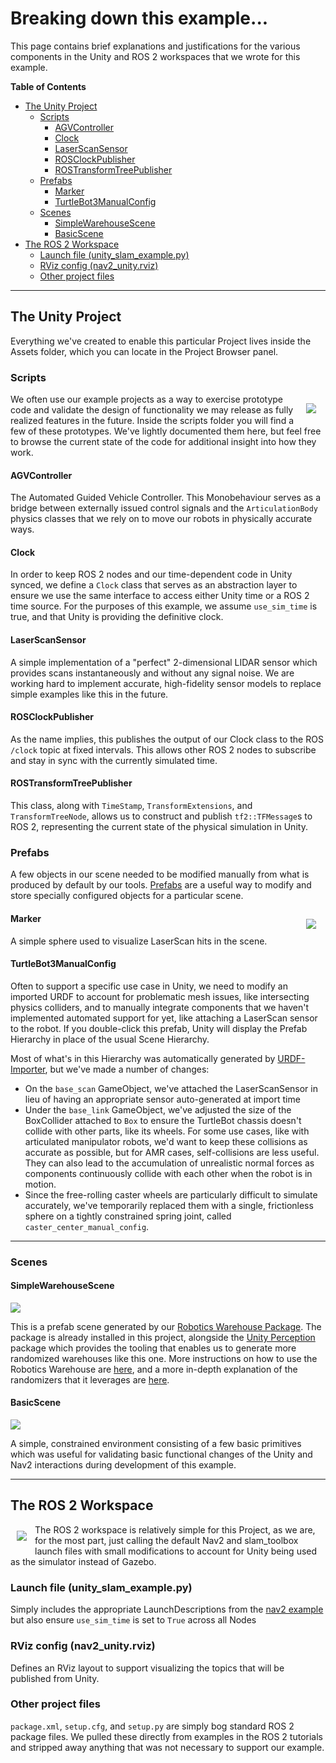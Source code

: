 # Breaking down this example...
This page contains brief explanations and justifications for the various components in the Unity and ROS 2 workspaces that we wrote for this example.

**Table of Contents**
- [The Unity Project](#the-unity-project)
    - [Scripts](#scripts)
        - [AGVController](#agvcontroller)
        - [Clock](#clock)
        - [LaserScanSensor](#laserscansensor)
        - [ROSClockPublisher](#rosclockpublisher)
        - [ROSTransformTreePublisher](#rostransformtreepublisher)
    - [Prefabs](#prefabs)
        - [Marker](#marker)
        - [TurtleBot3ManualConfig](#turtlebot3manualconfig)
    - [Scenes](#scenes)
        - [SimpleWarehouseScene](#simplewarehousescene)
        - [BasicScene](#basicscene)
- [The ROS 2 Workspace](#the-ros-2-workspace)
    - [Launch file (unity_slam_example.py)](#launch-file-unity_slam_examplepy)
    - [RViz config (nav2_unity.rviz)](#rviz-config-nav2_unityrviz)
    - [Other project files](#other-project-files)

---
## The Unity Project

Everything we've created to enable this particular Project lives inside the Assets folder, which you can locate in the Project Browser panel.

### Scripts
<img style="padding: 15px" align="right" src="images/scripts_in_browser.png" />
We often use our example projects as a way to exercise prototype code and validate the design of functionality we may release as fully realized features in the future. Inside the scripts folder you will find a few of these prototypes. We've lightly documented them here, but feel free to browse the current state of the code for additional insight into how they work. 

#### AGVController
The Automated Guided Vehicle Controller. This Monobehaviour serves as a bridge between externally issued control signals and the `ArticulationBody` physics classes that we rely on to move our robots in physically accurate ways. 

#### Clock
In order to keep ROS 2 nodes and our time-dependent code in Unity synced, we define a `Clock` class that serves as an abstraction layer to ensure we use the same interface to access either Unity time or a ROS 2 time source. For the purposes of this example, we assume `use_sim_time` is true, and that Unity is providing the definitive clock.

#### LaserScanSensor
A simple implementation of a "perfect" 2-dimensional LIDAR sensor which provides scans instantaneously and without any signal noise. We are working hard to implement accurate, high-fidelity sensor models to replace simple examples like this in the future.

#### ROSClockPublisher
As the name implies, this publishes the output of our Clock class to the ROS `/clock` topic at fixed intervals. This allows other ROS 2 nodes to subscribe and stay in sync with the currently simulated time.

#### ROSTransformTreePublisher
This class, along with `TimeStamp`, `TransformExtensions`, and `TransformTreeNode`, allows us to construct and publish `tf2::TFMessage`s to ROS 2, representing the current state of the physical simulation in Unity. 

### Prefabs
A few objects in our scene needed to be modified manually from what is produced by default by our tools. [Prefabs](https://docs.unity3d.com/Manual/Prefabs.html) are a useful way to modify and store specially configured objects for a particular scene.

<img style="padding: 15px" align="right" src="images/turtlebot_hierarchy.png">  

#### Marker

A simple sphere used to visualize LaserScan hits in the scene.

#### TurtleBot3ManualConfig


Often to support a specific use case in Unity, we need to modify an imported URDF to account for problematic mesh issues, like intersecting physics colliders, and to manually integrate components that we haven't implemented automated support for yet, like attaching a LaserScan sensor to the robot. If you double-click this prefab, Unity will display the Prefab Hierarchy in place of the usual Scene Hierarchy.



Most of what's in this Hierarchy was automatically generated by [URDF-Importer](https://github.com/Unity-Technologies/URDF-Importer), but we've made a number of changes:  
* On the `base_scan` GameObject, we've attached the LaserScanSensor in lieu of having an appropriate sensor auto-generated at import time
* Under the `base_link` GameObject, we've adjusted the size of the BoxCollider attached to `Box` to ensure the TurtleBot chassis doesn't collide with other parts, like its wheels. For some use cases, like with articulated manipulator robots, we'd want to keep these collisions as accurate as possible, but for AMR cases, self-collisions are less useful. They can also lead to the accumulation of unrealistic normal forces as components continuously collide with each other when the robot is in motion.
* Since the free-rolling caster wheels are particularly difficult to simulate accurately, we've temporarily replaced them with a single, frictionless sphere on a tightly constrained spring joint, called `caster_center_manual_config`.

---

### Scenes
#### SimpleWarehouseScene
![](images/simple_warehouse_scene.png)  

This is a prefab scene generated by our [Robotics Warehouse Package](https://github.com/Unity-Technologies/Robotics-Warehouse). The package is already installed in this project, alongside the [Unity Perception](https://github.com/Unity-Technologies/com.unity.perception) package which provides the tooling that enables us to generate more randomized warehouses like this one. More instructions on how to use the Robotics Warehouse are [here](https://github.com/Unity-Technologies/Robotics-Warehouse/blob/main/Documentation/Usage.md), and a more in-depth explanation of the randomizers that it leverages are [here](https://github.com/Unity-Technologies/com.unity.perception).

#### BasicScene
![](images/basic_scene.png)  

A simple, constrained environment consisting of a few basic primitives which was useful for validating basic functional changes of the Unity and Nav2 interactions during development of this example.

--- 

## The ROS 2 Workspace
<img style="padding: 10px" align="left" src="images/ros_ws_tree.png" />

The ROS 2 workspace is relatively simple for this Project, as we are, for the most part, just calling the default Nav2 and slam_toolbox launch files with small modifications to account for Unity being used as the simulator instead of Gazebo.

### Launch file (unity_slam_example.py)
Simply includes the appropriate LaunchDescriptions from the [nav2 example](https://navigation.ros.org/tutorials/docs/navigation2_with_slam.html) but also ensure `use_sim_time` is set to `True` across all Nodes

### RViz config (nav2_unity.rviz)
Defines an RViz layout to support visualizing the topics that will be published from Unity.

### Other project files
`package.xml`, `setup.cfg`, and `setup.py` are simply bog standard ROS 2 package files. We pulled these directly from examples in the ROS 2 tutorials and stripped away anything that was not necessary to support our example.

